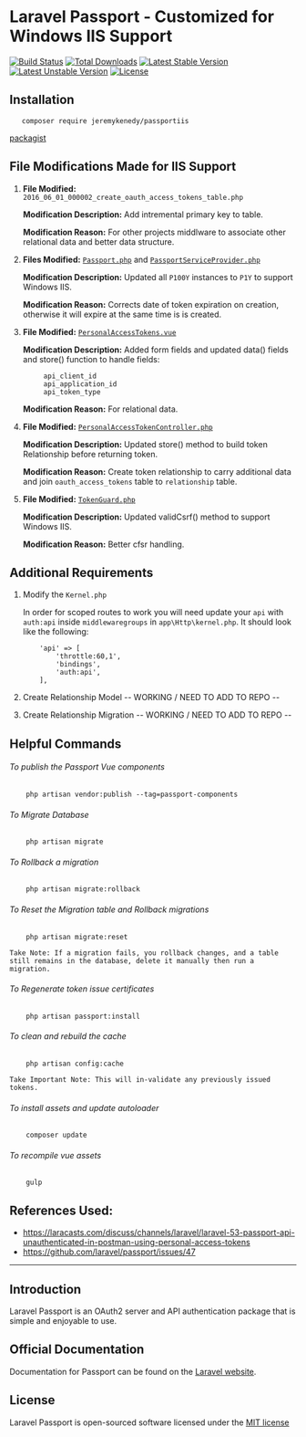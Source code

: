 # Laravel Passport - Customized for Windows IIS Support 

[![Build Status](https://travis-ci.org/jeremykenedy/passportiis.svg)](https://travis-ci.org/jeremykenedy/passportiis)
[![Total Downloads](https://poser.pugx.org/jeremykenedy/passportiis/d/total.svg)](https://packagist.org/packages/jeremykenedy/passportiis)
[![Latest Stable Version](https://poser.pugx.org/jeremykenedy/passportiis/v/stable.svg)](https://packagist.org/packages/jeremykenedy/passportiis)
[![Latest Unstable Version](https://poser.pugx.org/jeremykenedy/passportiis/v/unstable.svg)](https://packagist.org/packages/jeremykenedy/passportiis)
[![License](https://poser.pugx.org/jeremykenedy/passportiis/license.svg)](https://packagist.org/packages/jeremykenedy/passportiis)

## Installation
```
   composer require jeremykenedy/passportiis
``` 
[packagist](https://packagist.org/packages/jeremykenedy/passportiis)

## File Modifications Made for IIS Support
1.  **File Modified:**
		```2016_06_01_000002_create_oauth_access_tokens_table.php```

	**Modification Description:**
		Add intremental primary key to table.
        
    **Modification Reason:**
        For other projects middlware to associate other relational data and better data structure.

2.  **Files Modified:**
		[```Passport.php```](https://github.com/jeremykenedy/passportiis/blob/master/src/Passport.php) and [```PassportServiceProvider.php```](https://github.com/jeremykenedy/passportiis/blob/master/src/PassportServiceProvider.php)

    **Modification Description:**
    	Updated all ```P100Y``` instances to ```P1Y``` to support Windows IIS.

    **Modification Reason:**
        Corrects date of token expiration on creation, otherwise it will expire at the same time is is created.

3.  **File Modified:**
		[```PersonalAccessTokens.vue```](https://github.com/jeremykenedy/passportiis/blob/master/resources/assets/js/components/PersonalAccessTokens.vue)

    **Modification Description:**
    	Added form fields and updated data() fields and store() function to handle fields:

	```
         api_client_id
		 api_application_id
		 api_token_type
    ```

    **Modification Reason:**
         For relational data.

4.  **File Modified:**
		[```PersonalAccessTokenController.php```](https://github.com/jeremykenedy/passportiis/blob/master/src/Http/Controllers/PersonalAccessTokenController.php)

    **Modification Description:**
    	Updated store() method to build token Relationship before returning token.
        
    **Modification Reason:**
        Create token relationship to carry additional data and join ```oauth_access_tokens``` table to ```relationship``` table.

5.  **File Modified:**
		[```TokenGuard.php```](https://github.com/jeremykenedy/passportiis/blob/master/src/Guards/TokenGuard.php)

    **Modification Description:**
    	Updated validCsrf() method to support Windows IIS.
        
    **Modification Reason:**
        Better cfsr handling.

## Additional Requirements

1. 	Modify the `Kernel.php`

	In order for scoped routes to work you will need update
	your `api` with `auth:api` inside `middlewaregroups` in `app\Http\kernel.php`.
	It should look like the following:

	```
		'api' => [
			'throttle:60,1',
			'bindings',
			'auth:api',
		],
	```

2. Create Relationship Model
   -- WORKING / NEED TO ADD TO REPO --

3. Create Relationship Migration
   -- WORKING / NEED TO ADD TO REPO --
   
## Helpful Commands   
###### To publish the Passport Vue components
  ```
      php artisan vendor:publish --tag=passport-components
  ```
  
###### To Migrate Database
  ```
      php artisan migrate
  ```
  
###### To Rollback a migration
  ```
      php artisan migrate:rollback
  ```
  
###### To Reset the Migration table and Rollback migrations
  ```
      php artisan migrate:reset
  ```
  
    Take Note: If a migration fails, you rollback changes, and a table still remains in the database, delete it manually then run a migration.
    
###### To Regenerate token issue certificates
  ```
      php artisan passport:install
  ```
  
###### To clean and rebuild the cache
  ```
      php artisan config:cache
  ```
  
    Take Important Note: This will in-validate any previously issued tokens.      
    
###### To install assets and update autoloader
  ```
      composer update
  ```
  
###### To recompile vue assets
  ```
      gulp
  ```
    
## References Used:

- https://laracasts.com/discuss/channels/laravel/laravel-53-passport-api-unauthenticated-in-postman-using-personal-access-tokens
- https://github.com/laravel/passport/issues/47

---

## Introduction

Laravel Passport is an OAuth2 server and API authentication package that is simple and enjoyable to use.

## Official Documentation

Documentation for Passport can be found on the [Laravel website](http://laravel.com/docs/master/passport).

## License

Laravel Passport is open-sourced software licensed under the [MIT license](http://opensource.org/licenses/MIT)
